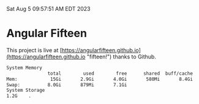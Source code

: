 Sat Aug  5 09:57:51 AM EDT 2023

# Angular Fifteen


This project is live at [https://angularfifteen.github.io](https://angularfifteen.github.io "fifteen!") thanks to Github.

```bash
System Memory
               total        used        free      shared  buff/cache   available
Mem:            15Gi       2.9Gi       4.0Gi       580Mi       8.4Gi        11Gi
Swap:          8.0Gi       879Mi       7.1Gi
System Storage
1.2G	.
```
```bash
